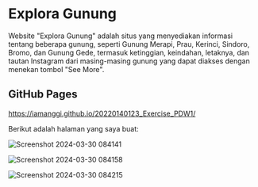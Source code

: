 
# Explora Gunung

Website "Explora Gunung" adalah situs yang menyediakan informasi tentang beberapa gunung, seperti Gunung Merapi, Prau, Kerinci, Sindoro, Bromo, dan Gunung Gede, termasuk ketinggian, keindahan, letaknya, dan tautan Instagram dari masing-masing gunung yang dapat diakses dengan menekan tombol "See More".


## GitHub Pages
https://iamanggi.github.io/20220140123_Exercise_PDW1/


Berikut adalah halaman yang saya buat:

![Screenshot 2024-03-30 084141](https://github.com/iamanggi/20220140123_Exercise_PDW1/assets/120255389/ecef0b28-c6c5-408f-8a43-ddeecfc55aa6)

![Screenshot 2024-03-30 084158](https://github.com/iamanggi/20220140123_Exercise_PDW1/assets/120255389/37af6572-c7bb-4b10-a038-e2081d5378c4)

![Screenshot 2024-03-30 084215](https://github.com/iamanggi/20220140123_Exercise_PDW1/assets/120255389/269ebffc-6951-4b8f-95a4-5a5b562f2804)
